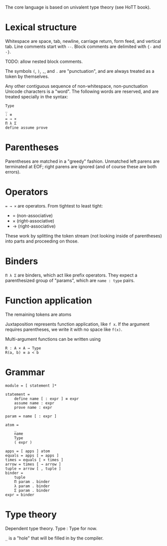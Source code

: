The core language is based on univalent type theory (see HoTT book).

# Lexical structure

Whitespace are space, tab, newline, carriage return, form feed, and vertical
tab. Line comments start with `--`. Block comments are delimited with `{-` and
`-}`.

TODO: allow nested block comments.

The symbols `(`, `)`, `,`, and `.` are "punctuation", and are always
treated as a token by themselves.

Any other contiguous sequence of non-whitespace, non-punctuation Unicode
characters is a "word". The following words are reserved, and are treated
specially in the syntax:

```
Type
_
: ≡
= → ×
Π λ Σ
define assume prove
```

# Parentheses

Parentheses are matched in a "greedy" fashion. Unmatched left parens are
terminated at EOF; right parens are ignored (and of course these are both
errors).

# Operators

`= → ×` are operators. From tightest to least tight:
* = (non-associative)
* × (right-associative)
* → (right-associative)

These work by splitting the token stream (not looking inside of parentheses)
into parts and proceeding on those.

# Binders

`Π λ Σ` are binders, which act like prefix operators. They expect a
parenthesized group of "params", which are `name : type` pairs.

# Function application

The remaining tokens are atoms

Juxtaposition represents function application, like `f x`. If the argument
requires parentheses, we write it with no space like `f(x)`.

Multi-argument functions can be written using 
```
R : A × A → Type
R(a, b) ≡ a < b
```

# Grammar

```
module = [ statement ]*

statement =
    define name [ : expr ] ≡ expr
    assume name : expr
    prove name : expr

param = name [ : expr ]

atom =
    _
    name
    Type
    ( expr )

apps = [ apps ] atom
equals = apps [ = apps ]
times = equals [ × times ]
arrow = times [ → arrow ]
tuple = arrow [ , tuple ]
binder =
    tuple
    Π param . binder
    λ param . binder
    Σ param . binder
expr = binder
```

# Type theory

Dependent type theory. Type : Type for now.

`_` is a "hole" that will be filled in by the compiler.
